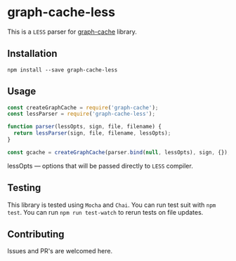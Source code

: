 # graph-cache-less

This is a ```LESS``` parser for [graph-cache](https://github.com/VKCOM/graph-cache) library.

## Installation

```npm install --save graph-cache-less```

## Usage
```javascript
const createGraphCache = require('graph-cache');
const lessParser = require('graph-cache-less');

function parser(lessOpts, sign, file, filename) {
  return lessParser(sign, file, filename, lessOpts);
}

const gcache = createGraphCache(parser.bind(null, lessOpts), sign, {});
```

lessOpts — options that will be passed directly to ```LESS``` compiler.

## Testing

This library is tested using ```Mocha``` and ```Chai```. You can run test suit with ```npm test```.
You can run ```npm run test-watch``` to rerun tests on file updates.


## Contributing

Issues and PR's are welcomed here. 
